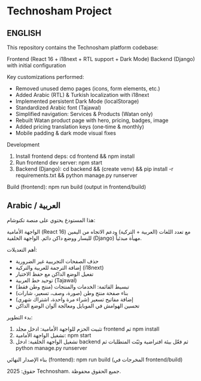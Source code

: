 Technosham Project
===================

ENGLISH
-------
This repository contains the Technosham platform codebase:

Frontend (React 16 + i18next + RTL support + Dark Mode)
Backend (Django) with initial configuration

Key customizations performed:
- Removed unused demo pages (icons, form elements, etc.)
- Added Arabic (RTL) & Turkish localization with i18next
- Implemented persistent Dark Mode (localStorage)
- Standardized Arabic font (Tajawal)
- Simplified navigation: Services & Products (Watan only)
- Rebuilt Watan product page with hero, pricing, badges, image
- Added pricing translation keys (one‑time & monthly)
- Mobile padding & dark mode visual fixes

Development
1. Install frontend deps: cd frontend && npm install
2. Run frontend dev server: npm start
3. Backend (Django): cd backend && (create venv) && pip install -r requirements.txt && python manage.py runserver

Build (frontend): npm run build (output in frontend/build)

Arabic / العربية
-----------------
هذا المستودع يحتوي على منصة تكنوشام:

الواجهة الأمامية (React 16) مع تعدد اللغات (العربية + التركية) ودعم الاتجاه من اليمين لليسار ووضع داكن دائم.
الواجهة الخلفية (Django) مهيأة مبدئياً.

أهم التعديلات:
- حذف الصفحات التجريبية غير الضرورية
- إضافة الترجمة للعربية والتركية (i18next)
- تفعيل الوضع الداكن مع حفظ الاختيار
- توحيد خط العربية (Tajawal)
- تبسيط القائمة: الخدمات والمنتجات (منتج وطن فقط)
- بناء صفحة منتج وطن (صورة، وصف، تسعير، شارات)
- إضافة مفاتيح تسعير (شراء مرة واحدة، اشتراك شهري)
- تحسين الهوامش في الموبايل ومعالجة ألوان الوضع الداكن

بدء التطوير:
1. تثبيت الحزم للواجهة الأمامية: ادخل مجلد frontend ثم npm install
2. تشغيل الواجهة الأمامية: npm start
3. تشغيل الواجهة الخلفية: ادخل backend ثم فعّل بيئة افتراضية وثبّت المتطلبات ثم python manage.py runserver

بناء الإصدار النهائي (frontend): npm run build (المخرجات في frontend/build)

حقوق: 2025 Technosham. جميع الحقوق محفوظة.
